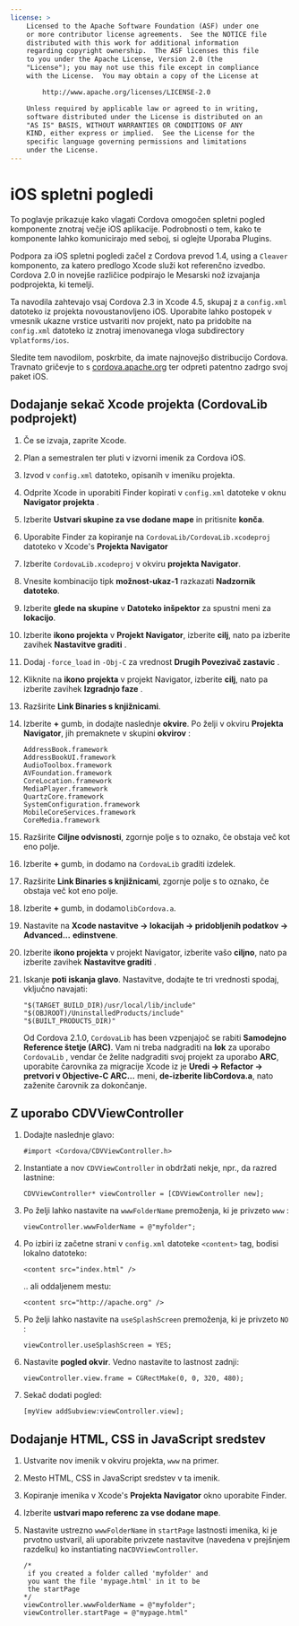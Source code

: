 ```yaml
---
license: >
    Licensed to the Apache Software Foundation (ASF) under one
    or more contributor license agreements.  See the NOTICE file
    distributed with this work for additional information
    regarding copyright ownership.  The ASF licenses this file
    to you under the Apache License, Version 2.0 (the
    "License"); you may not use this file except in compliance
    with the License.  You may obtain a copy of the License at

        http://www.apache.org/licenses/LICENSE-2.0

    Unless required by applicable law or agreed to in writing,
    software distributed under the License is distributed on an
    "AS IS" BASIS, WITHOUT WARRANTIES OR CONDITIONS OF ANY
    KIND, either express or implied.  See the License for the
    specific language governing permissions and limitations
    under the License.
---
```


# iOS spletni pogledi

To poglavje prikazuje kako vlagati Cordova omogočen spletni pogled komponente znotraj večje iOS aplikacije. Podrobnosti o tem, kako te komponente lahko komunicirajo med seboj, si oglejte Uporaba Plugins.

Podpora za iOS spletni pogledi začel z Cordova prevod 1.4, using a `Cleaver` komponento, za katero predlogo Xcode služi kot referenčno izvedbo. Cordova 2.0 in novejše različice podpirajo le Mesarski nož izvajanja podprojekta, ki temelji.

Ta navodila zahtevajo vsaj Cordova 2.3 in Xcode 4.5, skupaj z a `config.xml` datoteko iz projekta novoustanovljeno iOS. Uporabite lahko postopek v vmesnik ukazne vrstice ustvariti nov projekt, nato pa pridobite na `config.xml` datoteko iz znotraj imenovanega vloga subdirectory v`platforms/ios`.

Sledite tem navodilom, poskrbite, da imate najnovejšo distribucijo Cordova. Travnato gričevje to s [cordova.apache.org][1] ter odpreti patentno zadrgo svoj paket iOS.

 [1]: http://cordova.apache.org

## Dodajanje sekač Xcode projekta (CordovaLib podprojekt)

1.  Če se izvaja, zaprite Xcode.

2.  Plan a semestralen ter pluti v izvorni imenik za Cordova iOS.

3.  Izvod v `config.xml` datoteko, opisanih v imeniku projekta.

4.  Odprite Xcode in uporabiti Finder kopirati v `config.xml` datoteke v oknu **Navigator projekta** .

5.  Izberite **Ustvari skupine za vse dodane mape** in pritisnite **konča**.

6.  Uporabite Finder za kopiranje na `CordovaLib/CordovaLib.xcodeproj` datoteko v Xcode's **Projekta Navigator**

7.  Izberite `CordovaLib.xcodeproj` v okviru **projekta Navigator**.

8.  Vnesite kombinacijo tipk **možnost-ukaz-1** razkazati **Nadzornik datoteko**.

9.  Izberite **glede na skupine** v **Datoteko inšpektor** za spustni meni za **lokacijo**.

10. Izberite **ikono projekta** v **Projekt Navigator**, izberite **cilj**, nato pa izberite zavihek **Nastavitve graditi** .

11. Dodaj `-force_load` in `-Obj-C` za vrednost **Drugih Povezivač zastavic** .

12. Kliknite na **ikono projekta** v projekt Navigator, izberite **cilj**, nato pa izberite zavihek **Izgradnjo faze** .

13. Razširite **Link Binaries s knjižnicami**.

14. Izberite **+** gumb, in dodajte naslednje **okvire**. Po želji v okviru **Projekta Navigator**, jih premaknete v skupini **okvirov** :
    
        AddressBook.framework
        AddressBookUI.framework
        AudioToolbox.framework
        AVFoundation.framework
        CoreLocation.framework
        MediaPlayer.framework
        QuartzCore.framework
        SystemConfiguration.framework
        MobileCoreServices.framework
        CoreMedia.framework
        

15. Razširite **Ciljne odvisnosti**, zgornje polje s to oznako, če obstaja več kot eno polje.

16. Izberite **+** gumb, in dodamo na `CordovaLib` graditi izdelek.

17. Razširite **Link Binaries s knjižnicami**, zgornje polje s to oznako, če obstaja več kot eno polje.

18. Izberite **+** gumb, in dodamo`libCordova.a`.

19. Nastavite na **Xcode nastavitve → lokacijah → pridobljenih podatkov → Advanced...** **edinstvene**.

20. Izberite **ikono projekta** v projekt Navigator, izberite vašo **ciljno**, nato pa izberite zavihek **Nastavitve graditi** .

21. Iskanje **poti iskanja glavo**. Nastavitve, dodajte te tri vrednosti spodaj, vključno navajati:
    
        "$(TARGET_BUILD_DIR)/usr/local/lib/include"        
        "$(OBJROOT)/UninstalledProducts/include"
        "$(BUILT_PRODUCTS_DIR)"
        
    
    Od Cordova 2.1.0, `CordovaLib` has been vzpenjajoč se rabiti **Samodejno Reference štetje (ARC)**. Vam ni treba nadgraditi na **lok** za uporabo `CordovaLib` , vendar če želite nadgraditi svoj projekt za uporabo **ARC**, uporabite čarovnika za migracije Xcode iz je **Uredi → Refactor → pretvori v Objective-C ARC...** meni, **de-izberite libCordova.a**, nato zaženite čarovnik za dokončanje.

## Z uporabo CDVViewController

1.  Dodajte naslednje glavo:
    
        #import <Cordova/CDVViewController.h>
        

2.  Instantiate a nov `CDVViewController` in obdržati nekje, npr., da razred lastnine:
    
        CDVViewController* viewController = [CDVViewController new];
        

3.  Po želji lahko nastavite na `wwwFolderName` premoženja, ki je privzeto `www` :
    
        viewController.wwwFolderName = @"myfolder";
        

4.  Po izbiri iz začetne strani v `config.xml` datoteke `<content>` tag, bodisi lokalno datoteko:
    
        <content src="index.html" />
        
    
    .. ali oddaljenem mestu:
    
        <content src="http://apache.org" />
        

5.  Po želji lahko nastavite na `useSplashScreen` premoženja, ki je privzeto `NO` :
    
        viewController.useSplashScreen = YES;
        

6.  Nastavite **pogled okvir**. Vedno nastavite to lastnost zadnji:
    
        viewController.view.frame = CGRectMake(0, 0, 320, 480);
        

7.  Sekač dodati pogled:
    
        [myView addSubview:viewController.view];
        

## Dodajanje HTML, CSS in JavaScript sredstev

1.  Ustvarite nov imenik v okviru projekta, `www` na primer.

2.  Mesto HTML, CSS in JavaScript sredstev v ta imenik.

3.  Kopiranje imenika v Xcode's **Projekta Navigator** okno uporabite Finder.

4.  Izberite **ustvari mapo referenc za vse dodane mape**.

5.  Nastavite ustrezno `wwwFolderName` in `startPage` lastnosti imenika, ki je prvotno ustvaril, ali uporabite privzete nastavitve (navedena v prejšnjem razdelku) ko instantiating na`CDVViewController`.
    
        /*
         if you created a folder called 'myfolder' and
         you want the file 'mypage.html' in it to be
         the startPage
        */
        viewController.wwwFolderName = @"myfolder";
        viewController.startPage = @"mypage.html"